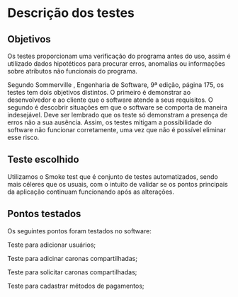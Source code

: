 # Descrição dos testes

## Objetivos

<p> Os testes proporcionam uma verificação do programa antes do uso, assim é utilizado dados hipotéticos para procurar erros, anomalias ou informações sobre atributos não funcionais do programa.
<p> Segundo Sommerville , Engenharia de Software, 9ª edição, página 175, os testes tem dois objetivos distintos. O primeiro é demonstrar ao desenvolvedor e ao cliente que o software atende a seus requisitos. O segundo é descobrir situações em que o software se comporta de maneira indesejável.  Deve ser lembrado que os teste só demonstram a presença de erros não a sua ausência. Assim, os testes mitigam a possibilidade do software não funcionar corretamente, uma vez que não é possível eliminar esse risco. </p>

## Teste escolhido
Utilizamos o Smoke test que é conjunto de testes automatizados, sendo mais céleres que os usuais, com o intuito de validar se os pontos principais da aplicação continuam funcionando após as alterações.</p>

## Pontos testados

Os seguintes pontos foram testados no software: </p>
Teste para adicionar usuários; </p>
Teste para adicinar caronas compartilhadas;</p>
Teste para solicitar caronas compartilhadas;</p>
Teste para cadastrar métodos de pagamentos; </p>


